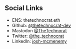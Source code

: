 ## Social Links
* ENS: thetechnocrat.eth
* Github: [@thetechnocrat-dev](https://github.com/thetechnocrat-dev)
* Mastodon [@TheTechnorat](https://cryptodon.lol/@TheTechnorat)
* Twitter: [@the_technocrat](https://twitter.com/The_Technocrat)
* LinkedIn: [josh-mcmenemy](https://www.linkedin.com/in/josh-mcmenemy-271980140/)
